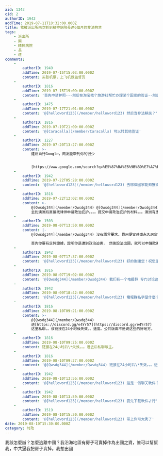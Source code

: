 ```yaml
---
aid: 1343
cid: 2
authorID: 1942
addTime: 2019-07-11T10:32:00.000Z
title: 我被派出所兩次抓到精神病院長達6個月的非法拘禁
tags:
    - 派出所
    - 兩
    - 精神病院
    - 長
    - 達
comments:
    -
        authorID: 1949
        addTime: 2019-07-15T15:03:00.000Z
        content: 买张机票，上飞机做监督员
    -
        authorID: 1816
        addTime: 2019-07-15T19:09:00.000Z
        content: '首先申请护照---然后在淘宝找个旅游社帮忙办理某个国家的签证--然后买飞机票 PS:如果可以，请带上我。我对这些很熟。。。但是我没钱。'
    -
        authorID: 1475
        addTime: 2019-07-17T21:01:00.000Z
        content: '@[helloword123](/member/helloword123) 然后当非法移民？'
    -
        authorID: 1816
        addTime: 2019-07-19T21:09:00.000Z
        content: '@[Caracalla](/member/Caracalla) 可以转其他签证'
    -
        authorID: 1227
        addTime: 2019-07-20T13:27:00.000Z
        content: >-
            建议自行Google，网友能帮到你的很少


            [https://www.google.com/search?q=%E5%87%BA%E5%9B%BD%E7%A7%BB%E6%B0%91+%E6%8C%87%E5%8D%97&oq=%E5%87%BA%E5%9B%BD%E7%A7%BB%E6%B0%91+%E6%8C%87%E5%8D%97&aqs=chrome..69i57.6690j0j7&client=ms-android-xiaomi&sourceid=chrome-mobile&ie=UTF-8](https://www.google.com/search?aqs=chrome..69i57.6690j0j7&client=ms-android-xiaomi&ie=UTF-8&oq=%E5%87%BA%E5%9B%BD%E7%A7%BB%E6%B0%91+%E6%8C%87%E5%8D%97&q=%E5%87%BA%E5%9B%BD%E7%A7%BB%E6%B0%91+%E6%8C%87%E5%8D%97&sourceid=chrome-mobile)
    -
        authorID: 1942
        addTime: 2019-07-22T05:28:00.000Z
        content: '@[helloword123](/member/helloword123) 去哪個國家能夠獲得長期簽證！又沒有語言要求，費用便宜的'
    -
        authorID: 1816
        addTime: 2019-07-22T12:02:00.000Z
        content: >-
            @[Qwsdg344](/member/Qwsdg344) @[Qwsdg344](/member/Qwsdg344)
            去到澳洲后直接找律师申请政治庇护。。。。提交申请政治庇护的材料。。。澳洲有唐人街的地方，华人很多，没语言要求。。。美国也行。。。去美国纽约法拉盛，那里都是华人区。其他不建议去了。不安全。
    -
        authorID: 1503
        addTime: 2019-08-07T13:50:00.000Z
        content: |-
            @[Qwsdg344](/member/Qwsdg344) 沒有語言要求，費用便宜甚或永久居留的，當然有。

            首先你要有足夠證據，證明你是遭到政治迫害， 然後設法出國，就可以申請歐美各國的難民。
    -
        authorID: 1942
        addTime: 2019-08-07T17:37:00.000Z
        content: '@[helloword123](/member/helloword123) 好的謝謝您！祝您生活愉快！'
    -
        authorID: 1816
        addTime: 2019-08-07T19:02:00.000Z
        content: '@[Qwsdg344](/member/Qwsdg344) 我们有一个电报群 专门讨论这些的。。。。我熟悉了蛮多的。'
    -
        authorID: 1942
        addTime: 2019-08-09T18:42:00.000Z
        content: '@[helloword123](/member/helloword123) 電報群名字是什麼？'
    -
        authorID: 1816
        addTime: 2019-08-10T09:21:00.000Z
        content: >-
            @[Qwsdg344](/member/Qwsdg344)
            进[https://discord.gg/e4Yr57](https://discord.gg/e4Yr57)
            这里私聊。。该链接在24小时候失效。。速度。公共版面不是说这些的好地方。
    -
        authorID: 1816
        addTime: 2019-08-10T09:25:00.000Z
        content: 链接在24小时后\*失效。。。进去后私聊版主。
    -
        authorID: 1816
        addTime: 2019-08-10T09:27:00.000Z
        content: '@[Qwsdg344](/member/Qwsdg344) 链接在24小时后\*失效。。。进去后私聊版主。留言也行。。在这里真不好联系。'
    -
        authorID: 1942
        addTime: 2019-08-10T13:56:00.000Z
        content: '@[helloword123](/member/helloword123) 這是一個聊天軟件？'
    -
        authorID: 1942
        addTime: 2019-08-10T13:59:00.000Z
        content: '@[helloword123](/member/helloword123) 要先下載軟件才行'
    -
        authorID: 1519
        addTime: 2019-08-10T15:30:00.000Z
        content: '@[helloword123](/member/helloword123) 带上你可太秀了'
date: 2019-08-10T15:30:00.000Z
category: 时政
---
```


我該怎麼辦？怎麼逃離中國？我沿海地區有房子可賣掉作為出國之資，誰可以幫幫我，中共逼我把房子賣掉，我想出國
